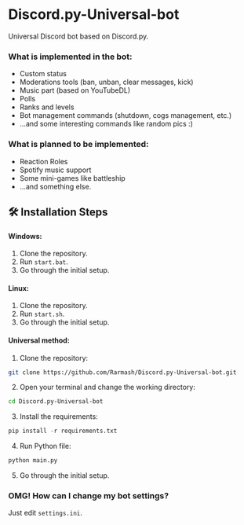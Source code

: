 # Discord.py-Universal-bot
Universal Discord bot based on Discord.py.
### What is implemented in the bot:
- Custom status
- Moderations tools (ban, unban, clear messages, kick)
- Music part (based on YouTubeDL)
- Polls
- Ranks and levels
- Bot management commands (shutdown, cogs management, etc.)
- ...and some interesting commands like random pics :)

### What is planned to be implemented:
- Reaction Roles
- Spotify music support
- Some mini-games like battleship
- ...and something else.

## 🛠️ Installation Steps
#### Windows:
1. Clone the repository.
2. Run `start.bat`.
3. Go through the initial setup.
#### Linux:
1. Clone the repository.
2. Run `start.sh`.
3. Go through the initial setup.
#### Universal method:
1. Clone the repository:
  ```BASH
  git clone https://github.com/Rarmash/Discord.py-Universal-bot.git
  ```
2. Open your terminal and change the working directory:
```BASH
cd Discord.py-Universal-bot
```
3. Install the requirements:
```Python
pip install -r requirements.txt
```
4. Run Python file:
```Python
python main.py
```
5. Go through the initial setup.

### OMG! How can I change my bot settings?
Just edit `settings.ini`.
